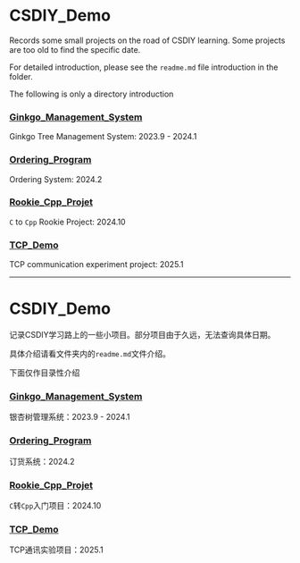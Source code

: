 # CSDIY_Demo

Records some small projects on the road of CSDIY learning. Some projects are too old to find the specific date.

For detailed introduction, please see the `readme.md` file introduction in the folder.

The following is only a directory introduction

### [Ginkgo_Management_System](https://github.com/Rain0832/CSDIY_Demo/tree/main/Ginkgo_Management_System)

Ginkgo Tree Management System: 2023.9 - 2024.1

### [Ordering_Program](https://github.com/Rain0832/CSDIY_Demo/tree/main/Ordering_Program)

Ordering System: 2024.2

### [Rookie_Cpp_Projet](https://github.com/Rain0832/CSDIY_Demo/tree/main/Rookie_Cpp_Projet)

`C` to `Cpp` Rookie Project: 2024.10

### [TCP_Demo](https://github.com/Rain0832/CSDIY_Demo/tree/main/TCP_Demo)

TCP communication experiment project: 2025.1

---

# CSDIY_Demo

记录CSDIY学习路上的一些小项目。部分项目由于久远，无法查询具体日期。

具体介绍请看文件夹内的`readme.md`文件介绍。

下面仅作目录性介绍

### [Ginkgo_Management_System](https://github.com/Rain0832/CSDIY_Demo/tree/main/Ginkgo_Management_System)

银杏树管理系统：2023.9 - 2024.1

### [Ordering_Program](https://github.com/Rain0832/CSDIY_Demo/tree/main/Ordering_Program)

订货系统：2024.2

### [Rookie_Cpp_Projet](https://github.com/Rain0832/CSDIY_Demo/tree/main/Rookie_Cpp_Projet)

`C`转`Cpp`入门项目：2024.10

### [TCP_Demo](https://github.com/Rain0832/CSDIY_Demo/tree/main/TCP_Demo)

TCP通讯实验项目：2025.1
